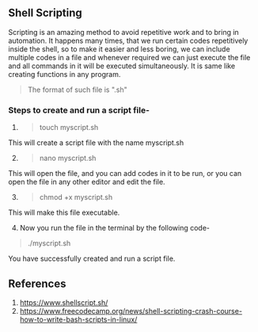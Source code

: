 
## Shell Scripting

Scripting is an amazing method to avoid repetitive work and to bring in automation.
It happens many times, that we run certain codes repetitively inside the shell, so to make it easier and less boring, we can include multiple codes in a file and whenever required we can just execute the file and all commands in it will be executed simultaneously. It is same like creating functions in any program.

> The format of such file is ".sh"


### Steps to create and run a script file-

1. >touch myscript.sh

This will create a script file with the name myscript.sh

2. > nano myscript.sh

This will open the file, and you can add codes in it to be run, or you can open the file in any other editor and edit the file.

3. >chmod +x myscript.sh

This will make this file executable.

4. Now you run the file in the terminal by the following code-

> ./myscript.sh

You have successfully created and run a script file.

## References
1.  https://www.shellscript.sh/
2. https://www.freecodecamp.org/news/shell-scripting-crash-course-how-to-write-bash-scripts-in-linux/
